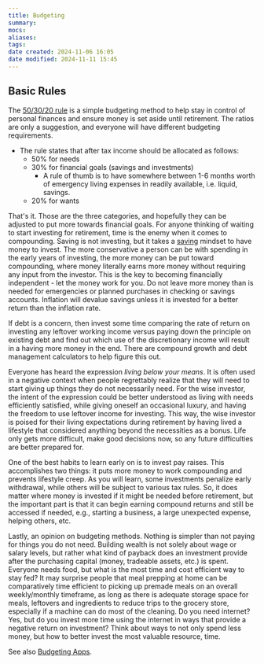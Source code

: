 ```yaml
---
title: Budgeting
summary: 
mocs: 
aliases: 
tags: 
date created: 2024-11-06 16:05
date modified: 2024-11-11 15:45
---
```

## Basic Rules
The [50/30/20 rule](https://www.reddit.com/r/coolguides/comments/dkhs1k/personal_finance_guide/#lightbox) is a simple budgeting method to help stay in control of personal finances and ensure money is set aside until retirement. The ratios are only a suggestion, and everyone will have different budgeting requirements. 

- The rule states that after tax income should be allocated as follows:
	- 50% for needs
	- 30% for financial goals (savings and investments)
		- A rule of thumb is to have somewhere between 1-6 months worth of emergency living expenses in readily available, i.e. liquid, savings.
	- 20% for wants

That's it. Those are the three categories, and hopefully they can be adjusted to put more towards financial goals. For anyone thinking of waiting to start investing for retirement, time is the enemy when it comes to compounding. Saving is not investing, but it takes a [saving](https://www.reddit.com/r/coolguides/comments/1dipsve/a_cool_guide_for_saving_money/#lightbox) mindset to have money to invest. The more conservative a person can be with spending in the early years of investing, the more money can be put toward compounding, where money literally earns more money without requiring any input from the investor. This is the key to becoming financially independent - let the money work for you. Do not leave more money than is needed for emergencies or planned purchases in checking or savings accounts. Inflation will devalue savings unless it is invested for a better return than the inflation rate.

If debt is a concern, then invest some time comparing the rate of return on investing any leftover working income versus paying down the principle on existing debt and find out which use of the discretionary income will result in a having more money in the end. There are compound growth and debt management calculators to help figure this out.

Everyone has heard the expression *living below your means*. It is often used in a negative context when people regrettably realize that they will need to start giving up things they do not necessarily need. For the wise investor, the intent of the expression could be better understood as living with needs efficiently satisfied, while giving oneself an occasional luxury, and having the freedom to use leftover income for investing. This way, the wise investor is poised for their living expectations during retirement by having lived a lifestyle that considered anything beyond the necessities as a bonus. Life only gets more difficult, make good decisions now, so any future difficulties are better prepared for.

One of the best habits to learn early on is to invest pay raises. This accomplishes two things: it puts more money to work compounding and prevents lifestyle creep<!-- #update_with_instant_preview -->. As you will learn, some investments penalize early withdrawal, while others will be subject to various tax rules. So, it does matter where money is invested if it might be needed before retirement, but the important part is that it can begin earning compound returns and still be accessed if needed, e.g., starting a business, a large unexpected expense, helping others, etc.

Lastly, an opinion on budgeting methods. Nothing is simpler than not paying for things you do not need. Building wealth is not solely about wage or salary levels, but rather what kind of payback does an investment provide after the purchasing capital (money, tradeable assets, etc.) is spent. Everyone needs food, but what is the most time and cost efficient way to stay fed? It may surprise people that meal prepping at home can be comparatively time efficient to picking up premade meals on an overall weekly/monthly timeframe, as long as there is adequate storage space for meals, leftovers and ingredients to reduce trips to the grocery store, especially if a machine can do most of the cleaning. Do you need internet? Yes, but do you invest more time using the internet in ways that provide a negative return on investment? Think about ways to not only spend less money, but how to better invest the most valuable resource, time.

See also [Budgeting Apps](resources/tools.md#budgeting-apps).



